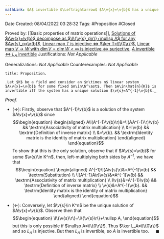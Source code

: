 ```yaml
---
mathLink: $A$ invertible $\Leftrightarrow$ $A\v{x}=\v{b}$ has a unique solution
---
```


<div class="topSpace"></div>

Date Created: 08/04/2022 03:28:32
Tags: #Proposition #Closed

Proved by: [[Basic properties of matrix operations]], [Solutions of $A\v{x}=\v{b}$ decompose as $\l\{\v{s}_p\r\}+\nullsp A$ for any $A\v{s}_p=\v{b}$](Solutions%20of%20a%20linear%20system%20decompose%20as%20sum%20of%20particular%20and%20null.md), [Linear map $T$ is injective $\Leftrightarrow$ $\ker T=\l\{0\r\}$](Linear%20map%20is%20injective%20iff%20kernel%20vanishes.md), [Linear map $V\to W$ with $\dim V=\dim W<\infty$ is injective $\Leftrightarrow$ surjective](Linear%20map%20between%20vector%20spaces%20of%20same%20dimension%20is%20injective%20iff%20surjective.md), [$A$ invertible $\Leftrightarrow$ $L_A$ invertible](Matrix%20invertible%20iff%20left-multiplication%20invertible.md)
Justifications: _Not Applicable_

Generalizations: _Not Applicable_
Counterexamples: _Not Applicable_

``` ad-Proposition
title: Proposition.

_Let $K$ be a field and consider an $n\times n$ linear system $A\v{x}=\v{b}$ for some fixed $n\in\N^\ast$. Then $A\in\mat{n}{K}$ is invertible iff the system has a unique solution $\v{s}=A^{-1}\v{b}$._

```

_Proof_.
* ($\Rightarrow$): Firstly, observe that $A^{-1}\v{b}$ is a solution of the system $A\v{x}=\v{b}$ since
$$\begin{equation}
    \begin{aligned}
        A\l(A^{-1}\v{b}\r)&=\l(AA^{-1}\r)\v{b} && \textrm{Associativity of matrix multiplication} \\
        &=I\v{b} && \textrm{Definition of inverse matrix} \\
        &=\v{b}. && \textrm{Identity matrix is the identity of matrix multiplication}
    \end{aligned}
\end{equation}$$
To show that this is the only solution, observe that if $A\v{s}=\v{b}$ for some $\v{s}\in K^n$, then, left-multiplying both sides by $A^{-1}$, we have that
$$\begin{equation}
    \begin{aligned}
        A^{-1}\l(A\v{s}\r)&=A^{-1}\v{b} && \textrm{Substitution} \\
        \l(A^{-1}A\r)\v{s}&=A^{-1}\v{b} && \textrm{Associativity of matrix multiplication} \\
        I\v{s}&=A^{-1}\v{b} && \textrm{Definition of inverse matrix} \\
        \v{s}&=A^{-1}\v{b}. && \textrm{Identity matrix is the identity of matrix multiplication}
    \end{aligned}
\end{equation}$$

* ($\Leftarrow$): Conversely, let $\v{s}\in K^n$ be the unique solution of $A\v{x}=\v{b}$. Observe then that
$$\begin{equation}
    \l\{\v{s}\r\}=\l\{\v{s}\r\}+\nullsp A,
\end{equation}$$
but this is only possible if $\nullsp A=\l\{0\r\}$. Thus $\ker L_A=\l\{0\r\}$ and so $L_A$ is injective. But then $L_A$ is invertible, so $A$ is invertible too.<span style="float:right;">$\blacksquare$</span>
